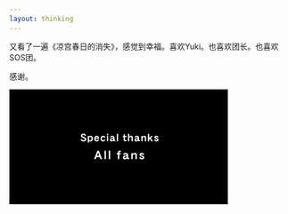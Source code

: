 ```yaml
---
layout: thinking
---
```


又看了一遍《凉宫春日的消失》，感觉到幸福。喜欢Yuki。也喜欢团长。也喜欢SOS团。

感谢。

![凉宫春日的消失](https://raw.githubusercontent.com/imekaku/MyPicture/master/github-thinking-pic/2019-12-29-Sunday-pic.png)
